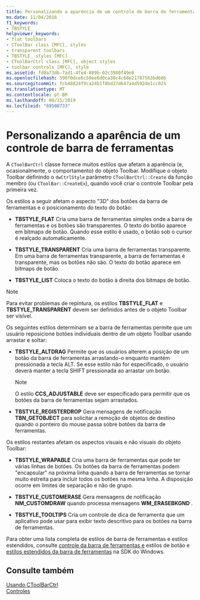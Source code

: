 ```yaml
---
title: Personalizando a aparência de um controle de barra de ferramentas
ms.date: 11/04/2016
f1_keywords:
- TBSTYLE_
helpviewer_keywords:
- flat toolbars
- CToolBar class [MFC], styles
- transparent toolbars
- TBSTYLE_ styles [MFC]
- CToolBarCtrl class [MFC], object styles
- toolbar controls [MFC], style
ms.assetid: fd0a73db-7ad1-4fe4-889b-02c3980f49e8
ms.openlocfilehash: 590f0dce6c50ee6d0ca30c4c68e21787563bd686
ms.sourcegitcommit: fcb48824f9ca24b1f8bd37d647a4d592de1cc925
ms.translationtype: MT
ms.contentlocale: pt-BR
ms.lasthandoff: 08/15/2019
ms.locfileid: "69508733"
---
```

# <a name="customizing-the-appearance-of-a-toolbar-control"></a>Personalizando a aparência de um controle de barra de ferramentas

A `CToolBarCtrl` classe fornece muitos estilos que afetam a aparência (e, ocasionalmente, o comportamento) do objeto Toolbar. Modifique o objeto Toolbar definindo o `dwCtrlStyle` parâmetro `CToolBarCtrl::Create` da função membro (ou `CToolBar::CreateEx`), quando você criar o controle Toolbar pela primeira vez.

Os estilos a seguir afetam o aspecto "3D" dos botões da barra de ferramentas e o posicionamento do texto do botão:

- **TBSTYLE_FLAT** Cria uma barra de ferramentas simples onde a barra de ferramentas e os botões são transparentes. O texto do botão aparece em bitmaps de botão. Quando esse estilo é usado, o botão sob o cursor é realçado automaticamente.

- **TBSTYLE_TRANSPARENT** Cria uma barra de ferramentas transparente. Em uma barra de ferramentas transparente, a barra de ferramentas é transparente, mas os botões não são. O texto do botão aparece em bitmaps de botão.

- **TBSTYLE_LIST** Coloca o texto do botão à direita dos bitmaps de botão.

> [!NOTE]
>  Para evitar problemas de repintura, os estilos **TBSTYLE_FLAT** e **TBSTYLE_TRANSPARENT** devem ser definidos antes de o objeto Toolbar ser visível.

Os seguintes estilos determinam se a barra de ferramentas permite que um usuário reposicione botões individuais dentro de um objeto Toolbar usando arrastar e soltar:

- **TBSTYLE_ALTDRAG** Permite que os usuários alterem a posição de um botão da barra de ferramentas arrastando-o enquanto mantém pressionada a tecla ALT. Se esse estilo não for especificado, o usuário deverá manter a tecla SHIFT pressionada ao arrastar um botão.

    > [!NOTE]
    >  O estilo **CCS_ADJUSTABLE** deve ser especificado para permitir que os botões da barra de ferramentas sejam arrastados.

- **TBSTYLE_REGISTERDROP** Gera mensagens de notificação **TBN_GETOBJECT** para solicitar a remoção de objetos de destino quando o ponteiro do mouse passa sobre botões da barra de ferramentas.

Os estilos restantes afetam os aspectos visuais e não visuais do objeto Toolbar:

- **TBSTYLE_WRAPABLE** Cria uma barra de ferramentas que pode ter várias linhas de botões. Os botões da barra de ferramentas podem "encapsular" na próxima linha quando a barra de ferramentas se tornar muito estreita para incluir todos os botões na mesma linha. A disposição ocorre em limites de separação e não de grupo.

- **TBSTYLE_CUSTOMERASE** Gera mensagens de notificação **NM_CUSTOMDRAW** quando processa mensagens **WM_ERASEBKGND** .

- **TBSTYLE_TOOLTIPS** Cria um controle de dica de ferramenta que um aplicativo pode usar para exibir texto descritivo para os botões na barra de ferramentas.

Para obter uma lista completa de estilos de barra de ferramentas e estilos estendidos, consulte [controle da barra de ferramentas e](/windows/win32/Controls/toolbar-control-and-button-styles) estilos de botão e [estilos estendidos da barra de ferramentas](/windows/win32/Controls/toolbar-extended-styles) na SDK do Windows.

## <a name="see-also"></a>Consulte também

[Usando CToolBarCtrl](../mfc/using-ctoolbarctrl.md)<br/>
[Controles](../mfc/controls-mfc.md)
